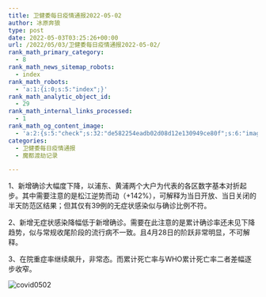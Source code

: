 ```yaml
---
title: 卫健委每日疫情通报2022-05-02
author: 冰原奔狼
type: post
date: 2022-05-03T03:25:26+00:00
url: /2022/05/03/卫健委每日疫情通报2022-05-02/
rank_math_primary_category:
  - 8
rank_math_news_sitemap_robots:
  - index
rank_math_robots:
  - 'a:1:{i:0;s:5:"index";}'
rank_math_analytic_object_id:
  - 29
rank_math_internal_links_processed:
  - 1
rank_math_og_content_image:
  - 'a:2:{s:5:"check";s:32:"de582254eadb02d08d12e130949ce80f";s:6:"images";a:0:{}}'
categories:
  - 卫健委每日疫情通报
  - 魔都渡劫记录

---
```

1、新增确诊大幅度下降，以浦东、黄浦两个大户为代表的各区数字基本对折起步。其中需要注意的是松江逆势而动（+142%），可解释为当日开放、当日关闭的半天防范区结果；但其仅有39例的无症状感染似与确诊比例不符。

2、新增无症状感染降幅低于新增确诊。需要在此注意的是累计确诊率还未见下降趋势，似与常规收尾阶段的流行病不一致。且4月28日的阶跃非常明显，不可解释。

3、在院重症率继续飙升，非常态。而累计死亡率与WHO累计死亡率二者差幅逐步收窄。

<img decoding="async" src="https://i0.wp.com/s2.loli.net/2022/05/03/TVfy2l5guaSQjbI.jpg?w=640&#038;ssl=1" alt="covid0502" data-recalc-dims="1" />